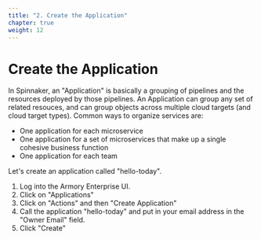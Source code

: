 ```yaml
---
title: "2. Create the Application"
chapter: true
weight: 12
---
```


# Create the Application
In Spinnaker, an "Application" is basically a grouping of pipelines and the resources deployed by those pipelines. An Application can group any set of related resouces, and can group objects across multiple cloud targets (and cloud target types). Common ways to organize services are:

- One application for each microservice
- One application for a set of microservices that make up a single cohesive business function
- One application for each team

Let's create an application called "hello-today".

1. Log into the Armory Enterprise UI.
2. Click on "Applications"
3. Click on "Actions" and then "Create Application"
4. Call the application "hello-today" and put in your email address in the "Owner Email" field.
5. Click "Create"
